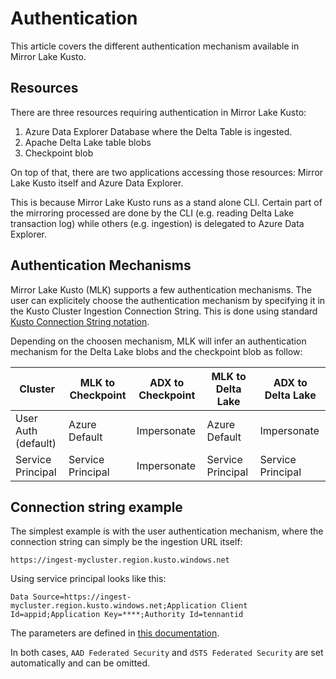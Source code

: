 # Authentication

This article covers the different authentication mechanism available in Mirror Lake Kusto.

## Resources

There are three resources requiring authentication in Mirror Lake Kusto:

1.  Azure Data Explorer Database where the Delta Table is ingested.
1.  Apache Delta Lake table blobs
1.  Checkpoint blob

On top of that, there are two applications accessing those resources:  Mirror Lake Kusto itself and Azure Data Explorer.

This is because Mirror Lake Kusto runs as a stand alone CLI.  Certain part of the mirroring processed are done by the CLI (e.g. reading Delta Lake transaction log) while others (e.g. ingestion) is delegated to Azure Data Explorer.

##  Authentication Mechanisms

Mirror Lake Kusto (MLK) supports a few authentication mechanisms.  The user can explicitely choose the authentication mechanism by specifying it in the Kusto Cluster Ingestion Connection String.  This is done using standard [Kusto Connection String notation](https://docs.microsoft.com/en-us/azure/data-explorer/kusto/api/connection-strings/kusto).

Depending on the choosen mechanism, MLK will infer an authentication mechanism for the Delta Lake blobs and the checkpoint blob as follow:

Cluster|MLK to Checkpoint|ADX to Checkpoint|MLK to Delta Lake|ADX to Delta Lake
-|-|-|-|-
User Auth (default)|Azure Default|Impersonate|Azure Default|Impersonate
Service Principal|Service Principal|Impersonate|Service Principal|Service Principal

## Connection string example

The simplest example is with the user authentication mechanism, where the connection string can simply be the ingestion URL itself:

```
https://ingest-mycluster.region.kusto.windows.net
```

Using service principal looks like this:

```
Data Source=https://ingest-mycluster.region.kusto.windows.net;Application Client Id=appid;Application Key=****;Authority Id=tennantid
```

The parameters are defined in [this documentation](https://docs.microsoft.com/en-us/azure/data-explorer/kusto/api/connection-strings/kusto#application-authentication-properties).

In both cases, `AAD Federated Security` and `dSTS Federated Security` are set automatically and can be omitted.